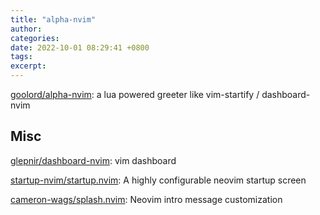 ```yaml
---
title: "alpha-nvim"
author: 
categories: 
date: 2022-10-01 08:29:41 +0800
tags: 
excerpt: 
---
```





[goolord/alpha-nvim](https://github.com/goolord/alpha-nvim): a lua powered greeter like vim-startify / dashboard-nvim



## Misc

[glepnir/dashboard-nvim](https://github.com/glepnir/dashboard-nvim): vim dashboard

[startup-nvim/startup.nvim](https://github.com/startup-nvim/startup.nvim): A highly configurable neovim startup screen

[cameron-wags/splash.nvim](https://github.com/cameron-wags/splash.nvim): Neovim intro message customization






